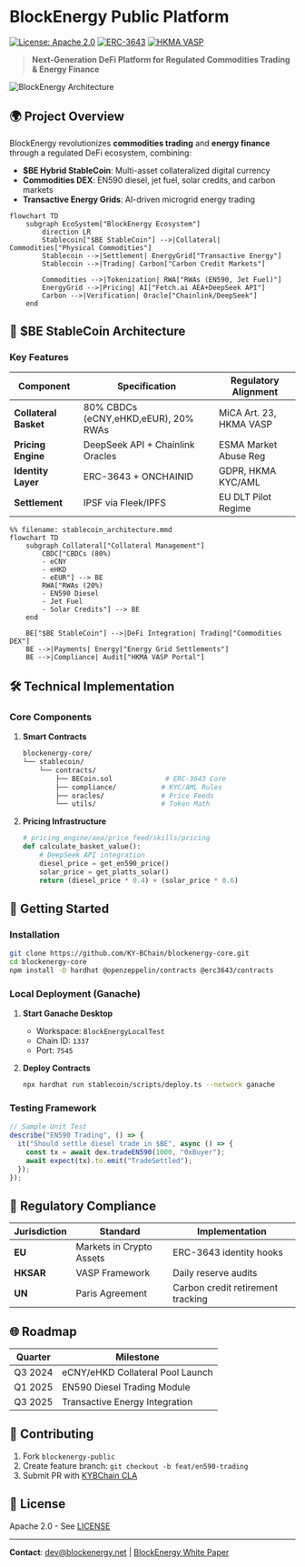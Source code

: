 # BlockEnergy Public Platform

[![License: Apache 2.0](https://img.shields.io/badge/License-Apache_2.0-blue.svg)](https://opensource.org/licenses/Apache-2.0)
[![ERC-3643](https://img.shields.io/badge/Standard-ERC--3643-green)](https://erc3643.org)
[![HKMA VASP](https://img.shields.io/badge/Regulated-HKMA_VASP-blueviolet)](https://www.hkma.gov.hk)

> **Next-Generation DeFi Platform for Regulated Commodities Trading & Energy Finance**

![BlockEnergy Architecture](mermaid/stablecoin_architecture_v2.5.png)

## 🌍 Project Overview

BlockEnergy revolutionizes **commodities trading** and **energy finance** through a regulated DeFi ecosystem, combining:

- **$BE Hybrid StableCoin**: Multi-asset collateralized digital currency
- **Commodities DEX**: EN590 diesel, jet fuel, solar credits, and carbon markets
- **Transactive Energy Grids**: AI-driven microgrid energy trading

```mermaid
flowchart TD
    subgraph EcoSystem["BlockEnergy Ecosystem"]
        direction LR
        Stablecoin["$BE StableCoin"] -->|Collateral| Commodities["Physical Commodities"]
        Stablecoin -->|Settlement| EnergyGrid["Transactive Energy"]
        Stablecoin -->|Trading| Carbon["Carbon Credit Markets"]
        
        Commodities -->|Tokenization| RWA["RWAs (EN590, Jet Fuel)"]
        EnergyGrid -->|Pricing| AI["Fetch.ai AEA+DeepSeek API"]
        Carbon -->|Verification| Oracle["Chainlink/DeepSeek"]
    end
```

## 🏦 $BE StableCoin Architecture

### Key Features

| Component                | Specification                          | Regulatory Alignment       |
|--------------------------|----------------------------------------|----------------------------|
| **Collateral Basket**    | 80% CBDCs (eCNY,eHKD,eEUR), 20% RWAs  | MiCA Art. 23, HKMA VASP    |
| **Pricing Engine**       | DeepSeek API + Chainlink Oracles       | ESMA Market Abuse Reg      |
| **Identity Layer**       | ERC-3643 + ONCHAINID                   | GDPR, HKMA KYC/AML         |
| **Settlement**           | IPSF via Fleek/IPFS                    | EU DLT Pilot Regime         |

```mermaid
%% filename: stablecoin_architecture.mmd
flowchart TD
    subgraph Collateral["Collateral Management"]
        CBDC["CBDCs (80%)
        - eCNY
        - eHKD
        - eEUR"] --> BE
        RWA["RWAs (20%)
        - EN590 Diesel
        - Jet Fuel
        - Solar Credits"] --> BE
    end

    BE["$BE StableCoin"] -->|DeFi Integration| Trading["Commodities DEX"]
    BE -->|Payments| Energy["Energy Grid Settlements"]
    BE -->|Compliance| Audit["HKMA VASP Portal"]
```

## 🛠️ Technical Implementation

### Core Components

1. **Smart Contracts**
   ```bash
   blockenergy-core/
   └── stablecoin/
       └── contracts/
           ├── BECoin.sol             # ERC-3643 Core
           ├── compliance/           # KYC/AML Rules
           ├── oracles/              # Price Feeds
           └── utils/                # Token Math
   ```

2. **Pricing Infrastructure**
   ```python
   # pricing_engine/aea/price_feed/skills/pricing
   def calculate_basket_value():
       # DeepSeek API integration
       diesel_price = get_en590_price()
       solar_price = get_platts_solar()
       return (diesel_price * 0.4) + (solar_price * 0.6)
   ```

## 🚀 Getting Started

### Installation

```bash
git clone https://github.com/KY-BChain/blockenergy-core.git
cd blockenergy-core
npm install -D hardhat @openzeppelin/contracts @erc3643/contracts
```

### Local Deployment (Ganache)

1. **Start Ganache Desktop**
   - Workspace: `BlockEnergyLocalTest`
   - Chain ID: `1337`
   - Port: `7545`

2. **Deploy Contracts**
   ```bash
   npx hardhat run stablecoin/scripts/deploy.ts --network ganache
   ```

### Testing Framework

```typescript
// Sample Unit Test
describe("EN590 Trading", () => {
  it("Should settle diesel trade in $BE", async () => {
    const tx = await dex.tradeEN590(1000, "0xBuyer");
    await expect(tx).to.emit("TradeSettled");
  });
});
```

## 📜 Regulatory Compliance

| Jurisdiction | Standard                  | Implementation                          |
|--------------|---------------------------|-----------------------------------------|
| **EU**       | Markets in Crypto Assets  | ERC-3643 identity hooks                 |
| **HKSAR**    | VASP Framework            | Daily reserve audits                    |
| **UN**       | Paris Agreement           | Carbon credit retirement tracking       |

## 🌐 Roadmap

| Quarter      | Milestone                         |
|--------------|-----------------------------------|
| Q3 2024      | eCNY/eHKD Collateral Pool Launch  |
| Q1 2025      | EN590 Diesel Trading Module       |
| Q3 2025      | Transactive Energy Integration    |

## 🤝 Contributing

1. Fork `blockenergy-public`
2. Create feature branch: `git checkout -b feat/en590-trading`
3. Submit PR with [KYBChain CLA](https://kybchain.org/cla)

## 📄 License

Apache 2.0 - See [LICENSE](LICENSE)

---

**Contact**: dev@blockenergy.net | [BlockEnergy White Paper](https://blockenergy.net/whitepaper)
